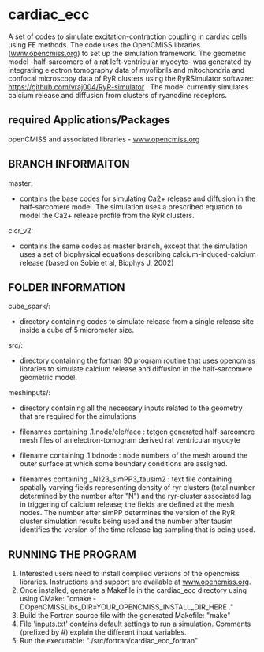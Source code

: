 cardiac_ecc
===========

A set of codes to simulate excitation-contraction coupling in cardiac cells using FE methods. 
The code uses the OpenCMISS libraries (www.opencmiss.org) to set up the simulation framework. The geometric model -half-sarcomere of a rat left-ventricular myocyte- was generated by integrating electron tomography data of myofibrils and mitochondria and confocal microscopy data of RyR clusters using the RyRSimulator software: https://github.com/vraj004/RyR-simulator . The model currently simulates calcium release and diffusion from clusters of ryanodine receptors.


**required Applications/Packages**
----------------------------------
openCMISS and associated libraries - www.opencmiss.org



**BRANCH INFORMAITON**
----------------------
master:
 - contains the base codes for simulating Ca2+ release and diffusion in the half-sarcomere model. The simulation uses a prescribed equation to model the Ca2+ release profile from the RyR clusters. 
 
 cicr_v2:
 - contains the same codes as master branch, except that the simulation uses a set of biophysical equations describing calcium-induced-calcium release (based on Sobie et al, Biophys J, 2002)

**FOLDER INFORMATION**
----------------------
cube_spark/:
 - directory containing codes to simulate release from a single release site inside a cube of 5 micrometer size.
 
 src/:
 - directory containing the fortran 90 program routine that uses opencmiss libraries to simulate calcium release and diffusion in the half-sarcomere geometric model.
 
 meshinputs/:
  - directory containing all the necessary inputs related to the geometry that are required for the simulations
  
  - filenames containing .1.node/ele/face : tetgen generated half-sarcomere mesh files of an electron-tomogram derived rat ventricular myocyte

  - filename containing .1.bdnode : node numbers of the mesh around the outer surface at which some boundary conditions are assigned. 

  - filenames containing _N123_simPP3_tausim2 : text file containing spatially varying fields representing density of ryr clusters (total number determined by the number after "N") and the ryr-cluster associated lag in triggering of calcium release; the fields are defined at the mesh nodes. The number after simPP determines the version of the RyR cluster simulation results being used and the number after tausim identifies the version of the time release lag sampling that is being used.


RUNNING THE PROGRAM
-------------------
1. Interested users need to install compiled versions of the opencmiss libraries. Instructions and support are available at www.opencmiss.org. 
2. Once installed, generate a Makefile in the cardiac_ecc directory using using CMake: "cmake -DOpenCMISSLibs_DIR=YOUR_OPENCMISS_INSTALL_DIR_HERE ."
3. Build the Fortran source file with the generated Makefile: "make"
4. File 'inputs.txt' contains default settings to run a simulation. Comments (prefixed by #) explain the different input variables.
5. Run the executable: "./src/fortran/cardiac_ecc_fortran"